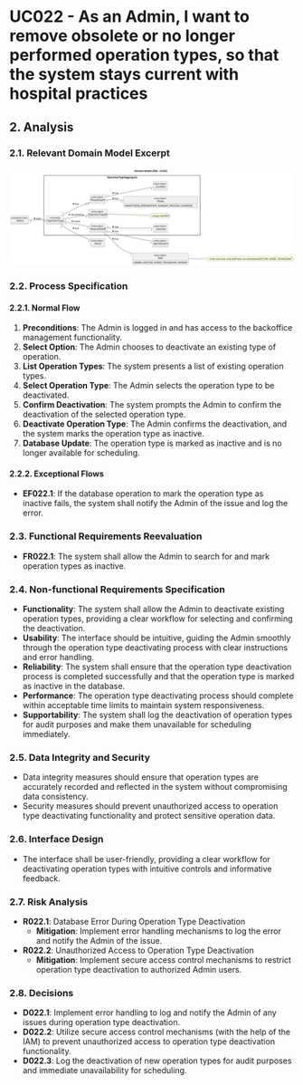 # UC022 - As an Admin, I want to remove obsolete or no longer performed operation types, so that the system stays current with hospital practices

## 2. Analysis

### 2.1. Relevant Domain Model Excerpt

![UC022 - Domain Model](svg/uc022-domain-model.svg)

### 2.2. Process Specification

#### 2.2.1. Normal Flow

1. **Preconditions**: The Admin is logged in and has access to the backoffice management functionality.
2. **Select Option**: The Admin chooses to deactivate an existing type of operation.
3. **List Operation Types**: The system presents a list of existing operation types.
4. **Select Operation Type**: The Admin selects the operation type to be deactivated.
5. **Confirm Deactivation**: The system prompts the Admin to confirm the deactivation of the selected operation type.
6. **Deactivate Operation Type**: The Admin confirms the deactivation, and the system marks the operation type as inactive.
7. **Database Update**: The operation type is marked as inactive and is no longer available for scheduling.

#### 2.2.2. Exceptional Flows

- **EF022.1**: If the database operation to mark the operation type as inactive fails, the system shall notify the Admin of the issue and log the error.

### 2.3. Functional Requirements Reevaluation

- **FR022.1**: The system shall allow the Admin to search for and mark operation types as inactive.

### 2.4. Non-functional Requirements Specification

- **Functionality**: The system shall allow the Admin to deactivate existing operation types, providing a clear workflow for selecting and confirming the deactivation.
- **Usability**: The interface should be intuitive, guiding the Admin smoothly through the operation type deactivating process with clear instructions and error handling.
- **Reliability**: The system shall ensure that the operation type deactivation process is completed successfully and that the operation type is marked as inactive in the database.
- **Performance**: The operation type deactivating process should complete within acceptable time limits to maintain system responsiveness.
- **Supportability**: The system shall log the deactivation of operation types for audit purposes and make them unavailable for scheduling immediately.

### 2.5. Data Integrity and Security

- Data integrity measures should ensure that operation types are accurately recorded and reflected in the system without compromising data consistency.
- Security measures should prevent unauthorized access to operation type deactivating functionality and protect sensitive operation data.

### 2.6. Interface Design

- The interface shall be user-friendly, providing a clear workflow for deactivating operation types with intuitive controls and informative feedback.

### 2.7. Risk Analysis

- **R022.1**: Database Error During Operation Type Deactivation
  - **Mitigation**: Implement error handling mechanisms to log the error and notify the Admin of the issue.
- **R022.2**: Unauthorized Access to Operation Type Deactivation
  - **Mitigation**: Implement secure access control mechanisms to restrict operation type deactivation to authorized Admin users.

### 2.8. Decisions

- **D022.1**: Implement error handling to log and notify the Admin of any issues during operation type deactivation.
- **D022.2**: Utilize secure access control mechanisms (with the help of the IAM) to prevent unauthorized access to operation type deactivation functionality.
- **D022.3**: Log the deactivation of new operation types for audit purposes and immediate unavailability for scheduling.
